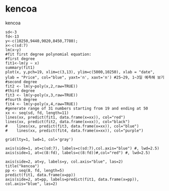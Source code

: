 # kencoa
kencoa

    sd<-3
    fd<-13
    y<-c(10250,9440,9020,8450,7780);
    x<-c(sd:7)
    lm(x~y)
    #fit first degree polynomial equation:
    #first degree
    fit1<-lm(y ~ x)
    summary(fit1)
    plot(x, y,pch=19, xlim=c(3,13), ylim=c(5000,10250), xlab = "date", ylab = "Price", col="blue", yaxt='n', xaxt='n') #25~29, 1~3일 예측해 보기
    #second degree
    fit2 <- lm(y~poly(x,2,raw=TRUE))
    #third degree
    fit3 <- lm(y~poly(x,3,raw=TRUE))
    #fourth degree
    fit4 <- lm(y~poly(x,4,raw=TRUE))
    #generate range of 31 numbers starting from 19 and ending at 50
    xx <- seq(sd, fd, length=11)
    lines(xx, predict(fit1, data.frame(x=xx)), col="red")
    lines(xx, predict(fit2, data.frame(x=xx)), col="black")
    #    lines(xx, predict(fit3, data.frame(x=xx)), col="blue")
    #    lines(xx, predict(fit4, data.frame(x=xx)), col="purple")

    grid(lty=1, lwd=1, col='gray')

    axis(side=1, at=c(sd:7), labels=c(sd:7),col.axis="blue") #, lwd=2.5)
    axis(side=1, at=c(8:fd), labels=c(8:fd))#,col="red") #, lwd=2.5)

    axis(side=2, at=y, labels=y, col.axis="blue", las=2)
    title("kencoa")
    pp <- seq(8, fd, length=5)
    predict(fit1, data.frame(x=pp))
    axis(side=2, at=pp, labels=predict(fit1, data.frame(x=pp)), col.axis="blue", las=2)
